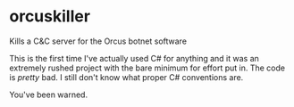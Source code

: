 # orcuskiller
Kills a C&amp;C server for the Orcus botnet software

This is the first time I've actually used C# for anything and it was an extremely rushed project with the bare minimum for effort put in. The code is *pretty* bad. I still don't know what proper C# conventions are.

You've been warned.
